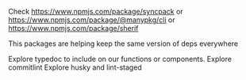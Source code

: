Check https://www.npmjs.com/package/syncpack or https://www.npmjs.com/package/@manypkg/cli or https://www.npmjs.com/package/sherif

This packages are helping keep the same version of deps everywhere

Explore typedoc to include on our functions or components.
Explore commitlint
Explore husky and lint-staged
